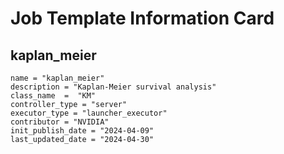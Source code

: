 # Job Template Information Card

## kaplan_meier
    name = "kaplan_meier"
    description = "Kaplan-Meier survival analysis"
    class_name  =  "KM"
    controller_type = "server"
    executor_type = "launcher_executor"
    contributor = "NVIDIA"
    init_publish_date = "2024-04-09"
    last_updated_date = "2024-04-30"
